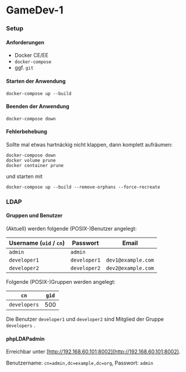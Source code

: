 # GameDev-1

### Setup
#### Anforderungen

 * Docker CE/EE
 * `docker-compose`
 * ggf. `git`

#### Starten der Anwendung

```shell
docker-compose up --build
```

#### Beenden der Anwendung

```shell
docker-compose down
```

#### Fehlerbehebung

Sollte mal etwas hartnäckig nicht klappen, dann komplett aufräumen:
```shell
docker-compose down
docker volume prune
docker container prune 
```

und starten mit
```shell
docker-compose up --build --remove-orphans --force-recreate
```

### LDAP

#### Gruppen und Benutzer

(Aktuell) werden folgende (POSIX-)Benutzer angelegt:

| Username (`uid` / `cn`) | Passwort | Email |
| --- | --- | --- |
| `admin` | `admin` |
| `developer1` | `developer1` | `dev1@example.com` |
| `developer2` | `developer2` | `dev2@example.com` |

Folgende (POSIX-)Gruppen werden angelegt:

| `cn` | `gid` |
| --- | --- |
| `developers` | 500 |

Die Benutzer `developer1` und `developer2` sind Mitglied der Gruppe `developers` .

#### phpLDAPadmin

Erreichbar unter [http://192.168.60.101:8002](http://192.168.60.101:8002).

Benutzername: `cn=admin,dc=example,dc=org`, Passwort: `admin`
